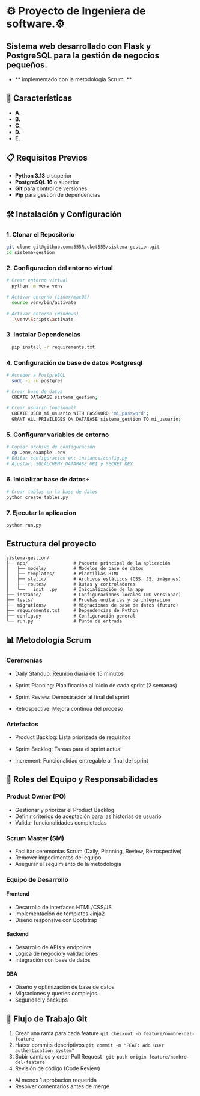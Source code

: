 # ⚙️ Proyecto de Ingeniera de software.⚙️

## Sistema web desarrollado con Flask y PostgreSQL para la gestión de negocios pequeños. 
- ** implementado con la metodología Scrum. **

## 🚀 Características

- **A.** 
- **B.** 
- **C.** 
- **D.** 
- **E.** 

## 📋 Requisitos Previos

- **Python 3.13** o superior
- **PostgreSQL 16** o superior
- **Git** para control de versiones
- **Pip** para gestión de dependencias

## 🛠️ Instalación y Configuración

### 1. Clonar el Repositorio
```bash
git clone git@github.com:555Rocket555/sistema-gestion.git
cd sistema-gestion
```
### 2. Configuracion del entorno virtual 
```bash
# Crear entorno virtual
  python -m venv venv

# Activar entorno (Linux/macOS)
  source venv/bin/activate
  
# Activar entorno (Windows)
  .\venv\Scripts\activate
  ```
### 3. Instalar Dependencias 
``` bash
  pip install -r requirements.txt
```
### 4. Configuración de base de datos Postgresql
``` bash
# Acceder a PostgreSQL
  sudo -i -u postgres

# Crear base de datos
  CREATE DATABASE sistema_gestion;

# Crear usuario (opcional)
  CREATE USER mi_usuario WITH PASSWORD 'mi_password';
  GRANT ALL PRIVILEGES ON DATABASE sistema_gestion TO mi_usuario;
```
### 5. Configurar variables de entorno
``` bash
# Copiar archivo de configuración
  cp .env.example .env
# Editar configuración en: instance/config.py
# Ajustar: SQLALCHEMY_DATABASE_URI y SECRET_KEY
```
### 6. Inicializar base de datos+
``` bash
# Crear tablas en la base de datos
python create_tables.py
```
### 7. Ejecutar la aplicacion 
``` bash
python run.py
```

## Estructura del proyecto 
``` text
sistema-gestion/
├── app/                 # Paquete principal de la aplicación
│   ├── models/          # Modelos de base de datos
│   ├── templates/       # Plantillas HTML
│   ├── static/          # Archivos estáticos (CSS, JS, imágenes)
│   ├── routes/          # Rutas y controladores
│   └── __init__.py      # Inicialización de la app
├── instance/            # Configuraciones locales (NO versionar)
├── tests/               # Pruebas unitarias y de integración
├── migrations/          # Migraciones de base de datos (futuro)
├── requirements.txt     # Dependencias de Python
├── config.py            # Configuración general
└── run.py               # Punto de entrada
```
## 📊 Metodología Scrum
### Ceremonias
-  Daily Standup: Reunión diaria de 15 minutos

-  Sprint Planning: Planificación al inicio de cada sprint (2 semanas)

-  Sprint Review: Demostración al final del sprint

-  Retrospective: Mejora continua del proceso

### Artefactos
-  Product Backlog: Lista priorizada de requisitos

-  Sprint Backlog: Tareas para el sprint actual

-  Increment: Funcionalidad entregable al final del sprint
  
## 👥 Roles del Equipo y Responsabilidades

### Product Owner (PO)
-   Gestionar y priorizar el Product Backlog
-   Definir criterios de aceptación para las historias de usuario
-   Validar funcionalidades completadas

### Scrum Master (SM)
-   Facilitar ceremonias Scrum (Daily, Planning, Review, Retrospective)
-   Remover impedimentos del equipo
-   Asegurar el seguimiento de la metodología

### Equipo de Desarrollo
#### Frontend
-   Desarrollo de interfaces HTML/CSS/JS
-   Implementación de templates Jinja2
-   Diseño responsive con Bootstrap

#### Backend
-   Desarrollo de APIs y endpoints
-   Lógica de negocio y validaciones
-   Integración con base de datos

#### DBA
-   Diseño y optimización de base de datos
-   Migraciones y queries complejos
-   Seguridad y backups



## 🔄 Flujo de Trabajo Git
1. Crear una rama para cada feature
``git checkout -b feature/nombre-del-feature``
2. Hacer commits descriptivos
`` git commit -m "FEAT: Add user authentication system" ``
3. Subir cambios y crear Pull Request
``  git push origin feature/nombre-del-feature ``
4. Revisión de código (Code Review)
-  Al menos 1 aprobación requerida
-  Resolver comentarios antes de merge


